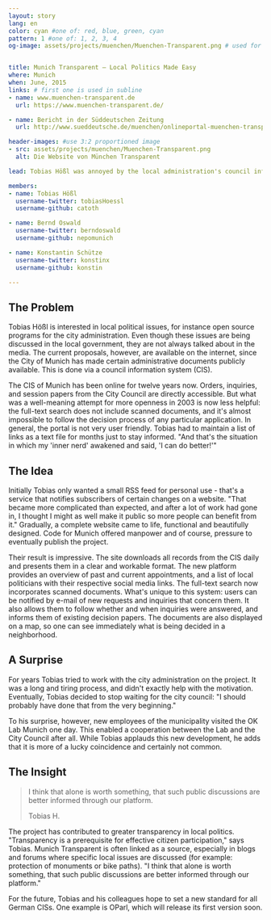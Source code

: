 ```yaml
---
layout: story
lang: en
color: cyan #one of: red, blue, green, cyan
pattern: 1 #one of: 1, 2, 3, 4
og-image: assets/projects/muenchen/Muenchen-Transparent.png # used for facebook & twitter card


title: Munich Transparent – Local Politics Made Easy
where: Munich
when: June, 2015
links: # first one is used in subline
- name: www.muenchen-transparent.de
  url: https://www.muenchen-transparent.de/

- name: Bericht in der Süddeutschen Zeitung
  url: http://www.sueddeutsche.de/muenchen/onlineportal-muenchen-transparent-das-glaeserne-rathaus-1.2328588

header-images: #use 3:2 proportioned image
- src: assets/projects/muenchen/Muenchen-Transparent.png
  alt: Die Website von München Transparent

lead: Tobias Hößl was annoyed by the local administration's council information system. He decided to make his own website that provided crucial features. This project has now become a platform for transparency in Munich. The users are thrilled.

members:
- name: Tobias Hößl
  username-twitter: tobiasHoessl
  username-github: catoth

- name: Bernd Oswald
  username-twitter: berndoswald
  username-github: nepomunich

- name: Konstantin Schütze
  username-twitter: konstinx
  username-github: konstin

---
```

## The Problem

Tobias Hößl is interested in local political issues, for instance open source programs for the city administration. Even though these issues are being discussed in the local government, they are not always talked about in the media. The current proposals, however, are available on the internet, since the City of Munich has made certain administrative documents publicly available. This is done via a council information system (CIS).

The CIS of Munich has been online for twelve years now. Orders, inquiries, and session papers from the City Council are directly accessible. But what was a well-meaning attempt for more openness in 2003 is now less helpful: the full-text search does not include scanned documents, and it's almost impossible to follow the decision process of any particular application. In general, the portal is not very user friendly. Tobias had to maintain a list of links as a text file for months just to stay informed. "And that's the situation in which my 'inner nerd' awakened and said, 'I can do better!'"

## The Idea

Initially Tobias only wanted a small RSS feed for personal use - that's a service that notifies subscribers of certain changes on a website. "That became more complicated than expected, and after a lot of work had gone in, I thought I might as well make it public so more people can benefit from it." Gradually, a complete website came to life, functional and beautifully designed. Code for Munich offered manpower and of course, pressure to eventually publish the project.

Their result is impressive. The site downloads all records from the CIS daily and presents them in a clear and workable format. The new platform provides an overview of past and current appointments, and a list of local politicians with their respective social media links. The full-text search now incorporates scanned documents. What's unique to this system: users can be notified by e-mail of new requests and inquiries that concern them. It also allows them to follow whether and when inquiries were answered, and informs them of existing decision papers. The documents are also displayed on a map, so one can see immediately what is being decided in a neighborhood.

## A Surprise

For years Tobias tried to work with the city administration on the project. It was a long and tiring process, and didn't exactly help with the motivation. Eventually, Tobias decided to stop waiting for the city council: "I should probably have done that from the very beginning."

To his surprise, however, new employees of the municipality visited the OK Lab Munich one day. This enabled a cooperation between the Lab and the City Council after all. While Tobias applauds this new development, he adds that it is more of a lucky coincidence and certainly not common.

## The Insight

<blockquote>
  <p>I think that alone is worth something, that such public discussions are better informed through our platform.</p>
  <footer>Tobias H.</footer>
</blockquote>

The project has contributed to greater transparency in local politics. "Transparency is a prerequisite for effective citizen participation," says Tobias. Munich Transparent is often linked as a source, especially in blogs and forums where specific local issues are discussed (for example: protection of monuments or bike paths). "I think that alone is worth something, that such public discussions are better informed through our platform."

For the future, Tobias and his colleagues hope to set a new standard for all German CISs. One example is OParl, which will release its first version soon.
